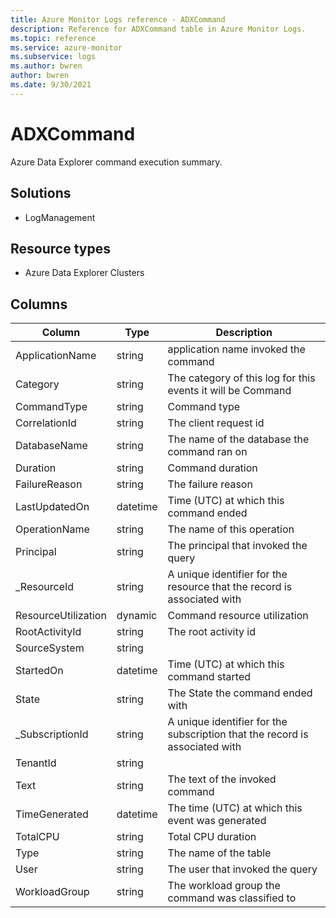 ```yaml
---
title: Azure Monitor Logs reference - ADXCommand
description: Reference for ADXCommand table in Azure Monitor Logs.
ms.topic: reference
ms.service: azure-monitor
ms.subservice: logs
ms.author: bwren
author: bwren
ms.date: 9/30/2021
---
```


# ADXCommand

 Azure Data Explorer command execution summary.

## Solutions

- LogManagement
## Resource types

- Azure Data Explorer Clusters




## Columns

| Column | Type | Description |
| --- | --- | --- |
| ApplicationName | string | application name invoked the command |
| Category | string | The category of this log for this events it will be Command |
| CommandType | string | Command type |
| CorrelationId | string | The client request id |
| DatabaseName | string | The name of the database the command ran on |
| Duration | string | Command duration |
| FailureReason | string | The failure reason |
| LastUpdatedOn | datetime | Time (UTC) at which this command ended |
| OperationName | string | The name of this operation |
| Principal | string | The principal that invoked the query |
| _ResourceId | string | A unique identifier for the resource that the record is associated with |
| ResourceUtilization | dynamic | Command resource utilization |
| RootActivityId | string | The root activity id |
| SourceSystem | string |  |
| StartedOn | datetime | Time (UTC) at which this command started |
| State | string | The State the command ended with |
| _SubscriptionId | string | A unique identifier for the subscription that the record is associated with |
| TenantId | string |  |
| Text | string | The text of the invoked command |
| TimeGenerated | datetime | The time (UTC) at which this event was generated |
| TotalCPU | string | Total CPU duration |
| Type | string | The name of the table |
| User | string | The user that invoked the query |
| WorkloadGroup | string | The workload group the command was classified to |
